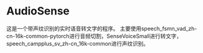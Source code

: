 # AudioSense

这是一个带声纹识别的实时语音转文字的程序。
主要使用speech_fsmn_vad_zh-cn-16k-common-pytorch进行音频切割，SenseVoiceSmall进行转文字，speech_campplus_sv_zh-cn_16k-common进行声纹识别。
